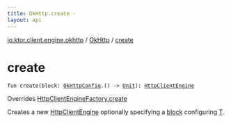 ```yaml
---
title: OkHttp.create - 
layout: api
---
```


<div class='api-docs-breadcrumbs'><a href="../index.html">io.ktor.client.engine.okhttp</a> / <a href="index.html">OkHttp</a> / <a href="./create.html">create</a></div>

# create

<div class="signature"><code><span class="keyword">fun </span><span class="identifier">create</span><span class="symbol">(</span><span class="parameterName" id="io.ktor.client.engine.okhttp.OkHttp$create(kotlin.Function1((io.ktor.client.engine.okhttp.OkHttpConfig, kotlin.Unit)))/block">block</span><span class="symbol">:</span>&nbsp;<a href="../-ok-http-config/index.html"><span class="identifier">OkHttpConfig</span></a><span class="symbol">.</span><span class="symbol">(</span><span class="symbol">)</span>&nbsp;<span class="symbol">-&gt;</span>&nbsp;<a href="https://kotlinlang.org/api/latest/jvm/stdlib/kotlin/-unit/index.html"><span class="identifier">Unit</span></a><span class="symbol">)</span><span class="symbol">: </span><a href="../../io.ktor.client.engine/-http-client-engine/index.html"><span class="identifier">HttpClientEngine</span></a></code></div>

Overrides <a href="../../io.ktor.client.engine/-http-client-engine-factory/create.html">HttpClientEngineFactory.create</a>

Creates a new <a href="../../io.ktor.client.engine/-http-client-engine/index.html">HttpClientEngine</a> optionally specifying a <a href="create.html#io.ktor.client.engine.okhttp.OkHttp$create(kotlin.Function1((io.ktor.client.engine.okhttp.OkHttpConfig, kotlin.Unit)))/block">block</a> configuring <a href="#">T</a>.

